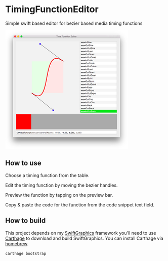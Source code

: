 # TimingFunctionEditor 

Simple swift based editor for bezier based media timing functions

![Screenshot](Documentation/Screenshot.png)

## How to use

Choose a timing function from the table.

Edit the timing function by moving the bezier handles.

Preview the function by tapping on the preview bar.

Copy & paste the code for the function from the code snippet text field.

## How to build

This project depends on my [SwiftGraphics](https://github.com/schwa/SwiftGraphics) framework you'll need to use [Carthage](https://github.com/Carthage/Carthage) to download and build SwiftGraphics. You can install Carthage via [homebrew](http://github.com/Homebrew/homebrew).

	carthage bootstrap